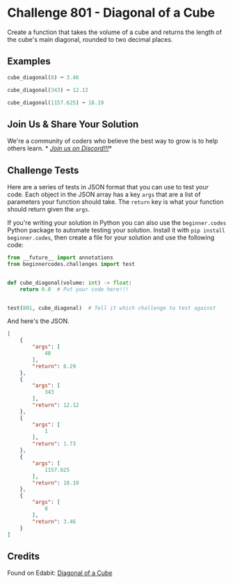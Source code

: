 # Challenge 801 - Diagonal of a Cube

Create a function that takes the volume of a cube and returns the length of the cube's main diagonal, rounded to two decimal places.

## Examples
```python
cube_diagonal(8) ➞ 3.46

cube_diagonal(343) ➞ 12.12

cube_diagonal(1157.625) ➞ 18.19
```
## Join Us & Share Your Solution

We're a community of coders who believe the best way to grow is to help others learn. *
*[Join us on Discord!!!](https://discord.gg/sfHykntuGy)**

## Challenge Tests

Here are a series of tests in JSON format that you can use to test your code. Each object in the JSON array has a
key `args` that are a list of parameters your function should take. The `return` key is what your function should return
given the `args`.

If you're writing your solution in Python you can also use the `beginner.codes` Python package to automate testing your
solution. Install it with `pip install beginner.codes`, then create a file for your solution and use the following code:

```python
from __future__ import annotations
from beginnercodes.challenges import test


def cube_diagonal(volume: int) -> float:
    return 0.0  # Put your code here!!!


test(801, cube_diagonal)  # Tell it which challenge to test against
```

And here's the JSON.

```json
[
    {
        "args": [
            48
        ],
        "return": 6.29
    },
    {
        "args": [
            343
        ],
        "return": 12.12
    },
    {
        "args": [
            1
        ],
        "return": 1.73
    },
    {
        "args": [
            1157.625
        ],
        "return": 18.19
    },
    {
        "args": [
            8
        ],
        "return": 3.46
    }
]
```

## Credits

Found on Edabit: [Diagonal of a Cube](https://edabit.com/challenge/9sN5tvXZjYCsKb4Mx)
